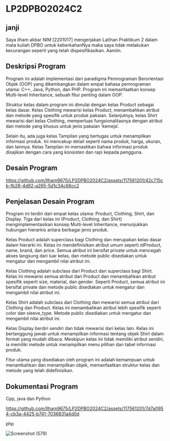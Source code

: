 # LP2DPBO2024C2
## janji
Saya ilham akbar NIM [2201017] mengerjakan Latihan Praktikum 2 dalam mata kuliah DPBO untuk keberkahanNya maka saya tidak melakukan kecurangan seperti yang telah dispesifikasikan. Aamiin.


## Deskripsi Program

Program ini adalah implementasi dari paradigma Pemrograman Berorientasi Objek (OOP) yang dikembangkan dalam empat bahasa pemrograman utama: C++, Java, Python, dan PHP. Program ini memanfaatkan konsep Multi-level Inheritance, sebuah fitur penting dalam OOP.

Struktur kelas dalam program ini dimulai dengan kelas Product sebagai kelas dasar. Kelas Clothing mewarisi kelas Product, menambahkan atribut dan metode yang spesifik untuk produk pakaian. Selanjutnya, kelas Shirt mewarisi dari kelas Clothing, memperluas fungsionalitasnya dengan atribut dan metode yang khusus untuk jenis pakaian ‘kemeja’.

Selain itu, ada juga kelas Tampilan yang bertugas untuk menampilkan informasi produk. Ini mencakup detail seperti nama produk, harga, ukuran, dan lainnya. Kelas Tampilan ini memastikan bahwa informasi produk disajikan dengan cara yang konsisten dan rapi kepada pengguna.

## Desain Program

https://github.com/Ilham9675/LP2DPBO2024C2/assets/117561201/42c715cb-fb28-4d92-a265-5d1c34c66cc2

## Penjelasan Desain Program 

Program ini terdiri dari empat kelas utama: Product, Clothing, Shirt, dan Display. Tiga dari kelas ini (Product, Clothing, dan Shirt) mengimplementasikan konsep Multi-level Inheritance, menunjukkan hubungan hierarkis antara berbagai jenis produk.

Kelas Product adalah superclass bagi Clothing dan merupakan kelas dasar dalam hierarki ini. Kelas ini mendefinisikan atribut umum seperti idProduct, name, brand, dan price. Semua atribut ini bersifat private untuk mencegah akses langsung dari luar kelas, dan metode public disediakan untuk mengatur dan mengambil nilai atribut ini.

Kelas Clothing adalah subclass dari Product dan superclass bagi Shirt. Kelas ini mewarisi semua atribut dari Product dan menambahkan atribut spesifik seperti size, material, dan gender. Seperti Product, semua atribut ini bersifat private dan metode public disediakan untuk mengatur dan mengambil nilai atribut ini.

Kelas Shirt adalah subclass dari Clothing dan mewarisi semua atribut dari Clothing dan Product. Kelas ini menambahkan atribut lebih spesifik seperti color dan sleeve_type. Metode public disediakan untuk mengatur dan mengambil nilai atribut ini.

Kelas Display berdiri sendiri dan tidak mewarisi dari kelas lain. Kelas ini bertanggung jawab untuk menampilkan informasi tentang objek Shirt dalam format yang mudah dibaca. Meskipun kelas ini tidak memiliki atribut sendiri, ia memiliki metode untuk menampilkan menu pilihan dan tabel informasi produk.

Fitur utama yang disediakan oleh program ini adalah kemampuan untuk menambahkan dan menampilkan objek, memanfaatkan struktur kelas dan metode yang telah didefinisikan.

## Dokumentasi Program
Cpp, java dan Python

https://github.com/Ilham9675/LP2DPBO2024C2/assets/117561201/7d7a0954-cb3a-4425-b741-7036831a4d0d

php

![Screenshot (579)](https://github.com/Ilham9675/LP2DPBO2024C2/assets/117561201/7d7a0954-cb3a-4425-b741-7036831a4d0d)